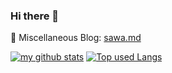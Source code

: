 ### Hi there 👋

<!--
**SawaTszm/SawaTszm** is a ✨ _special_ ✨ repository because its `README.md` (this file) appears on your GitHub profile.

Here are some ideas to get you started:

- 🔭 I’m currently working on ...
- 🌱 I’m currently learning ...
- 👯 I’m looking to collaborate on ...
- 🤔 I’m looking for help with ...
- 💬 Ask me about ...
- 📫 How to reach me: ...
- 😄 Pronouns: ...
- ⚡ Fun fact: ...
-->

📖 Miscellaneous Blog: [sawa.md](https://sawatszm.github.io/tags/tech/)

[![my github stats](https://github-readme-stats.vercel.app/api?username=SawaTszm&hide=contribs&count_private=true&show_icons=true&theme=tokyonight)](https://github.com/SawaTszm/)
[![Top used Langs](https://github-readme-stats.vercel.app/api/top-langs/?username=SawaTszm&layout=compact&theme=tokyonight)](https://github.com/SawaTszm/)
